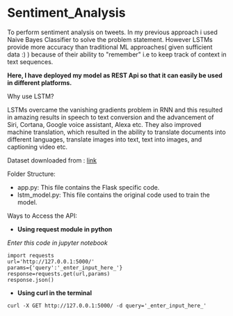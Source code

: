 # Sentiment_Analysis
To perform sentiment analysis on tweets.
In my previous approach i used Naive Bayes Classifier to solve the problem statement. However LSTMs provide more accuracy than traditional ML approaches( given sufficient data :) ) because of their ability to "remember" i.e to keep track of context in text sequences.

**Here, I have deployed my model as REST Api so that it can easily be used in different platforms.**

Why use LSTM?

LSTMs overcame the vanishing gradients problem in RNN and this resulted in amazing results in speech to text conversion and the advancement of Siri, Cortana, Google voice assistant, Alexa etc. 
They also improved machine translation, which resulted in the ability to translate documents into different languages, translate images into text, text into images, and captioning video etc.

Dataset downloaded from : [link](https://www.kaggle.com/crowdflower/first-gop-debate-twitter-sentiment#)

Folder Structure:
- app.py: This file contains the Flask specific code.
- lstm_model.py: This file contains the original code used to train the model.

Ways to Access the API:
- **Using request module in python** 

*Enter this code in jupyter notebook*
```
import requests
url='http://127.0.0.1:5000/'
params={'query':'_enter_input_here_'}
response=requests.get(url,params) 
response.json()  
```  
- **Using curl in the terminal**
```
curl -X GET http://127.0.0.1:5000/ -d query='_enter_input_here_'
```
